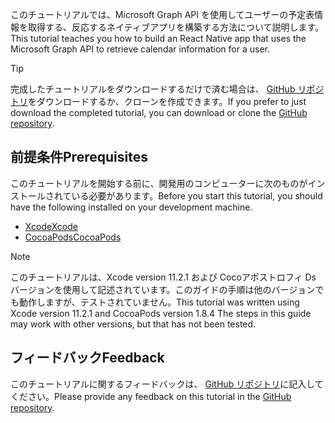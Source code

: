 <!-- markdownlint-disable MD002 MD041 -->

<span data-ttu-id="da84a-101">このチュートリアルでは、Microsoft Graph API を使用してユーザーの予定表情報を取得する、反応するネイティブアプリを構築する方法について説明します。</span><span class="sxs-lookup"><span data-stu-id="da84a-101">This tutorial teaches you how to build an React Native app that uses the Microsoft Graph API to retrieve calendar information for a user.</span></span>

> [!TIP]
> <span data-ttu-id="da84a-102">完成したチュートリアルをダウンロードするだけで済む場合は、 [GitHub リポジトリ](https://github.com/microsoftgraph/msgraph-training-ios-swift)をダウンロードするか、クローンを作成できます。</span><span class="sxs-lookup"><span data-stu-id="da84a-102">If you prefer to just download the completed tutorial, you can download or clone the [GitHub repository](https://github.com/microsoftgraph/msgraph-training-ios-swift).</span></span>

## <a name="prerequisites"></a><span data-ttu-id="da84a-103">前提条件</span><span class="sxs-lookup"><span data-stu-id="da84a-103">Prerequisites</span></span>

<span data-ttu-id="da84a-104">このチュートリアルを開始する前に、開発用のコンピューターに次のものがインストールされている必要があります。</span><span class="sxs-lookup"><span data-stu-id="da84a-104">Before you start this tutorial, you should have the following installed on your development machine.</span></span>

- [<span data-ttu-id="da84a-105">Xcode</span><span class="sxs-lookup"><span data-stu-id="da84a-105">Xcode</span></span>](https://developer.apple.com/xcode/)
- [<span data-ttu-id="da84a-106">CocoaPods</span><span class="sxs-lookup"><span data-stu-id="da84a-106">CocoaPods</span></span>](https://cocoapods.org)

> [!NOTE]
> <span data-ttu-id="da84a-107">このチュートリアルは、Xcode version 11.2.1 および Cocoアポストロフィ Ds バージョンを使用して記述されています。このガイドの手順は他のバージョンでも動作しますが、テストされていません。</span><span class="sxs-lookup"><span data-stu-id="da84a-107">This tutorial was written using Xcode version 11.2.1 and CocoaPods version 1.8.4 The steps in this guide may work with other versions, but that has not been tested.</span></span>

## <a name="feedback"></a><span data-ttu-id="da84a-108">フィードバック</span><span class="sxs-lookup"><span data-stu-id="da84a-108">Feedback</span></span>

<span data-ttu-id="da84a-109">このチュートリアルに関するフィードバックは、 [GitHub リポジトリ](https://github.com/microsoftgraph/msgraph-training-ios-swift)に記入してください。</span><span class="sxs-lookup"><span data-stu-id="da84a-109">Please provide any feedback on this tutorial in the [GitHub repository](https://github.com/microsoftgraph/msgraph-training-ios-swift).</span></span>
